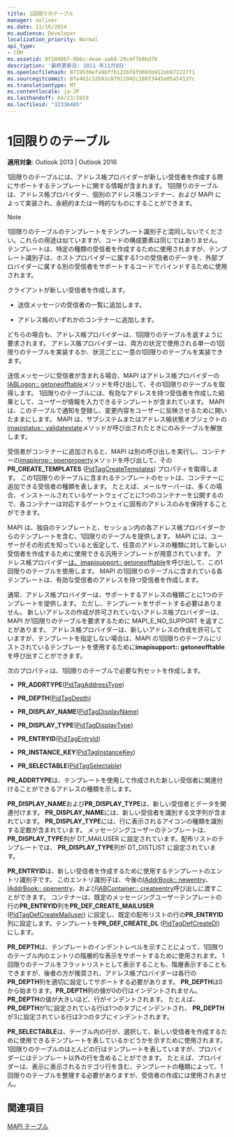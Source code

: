 ```yaml
---
title: 1回限りのテーブル
manager: soliver
ms.date: 11/16/2014
ms.audience: Developer
localization_priority: Normal
api_type:
- COM
ms.assetid: 0f2040b7-9b6c-4eae-aa68-29c4f7b8bd76
description: '最終更新日: 2011 年11月8日'
ms.openlocfilehash: 8719536efa9bffb1226f8fb665b912eb872227f1
ms.sourcegitcommit: 8fe462c32b91c87911942c188f3445e85a54137c
ms.translationtype: MT
ms.contentlocale: ja-JP
ms.lasthandoff: 04/23/2019
ms.locfileid: "32336485"
---
```

# <a name="one-off-tables"></a>1回限りのテーブル

**適用対象**: Outlook 2013 | Outlook 2016 
  
1回限りのテーブルには、アドレス帳プロバイダーが新しい受信者を作成する際にサポートするテンプレートに関する情報が含まれます。 1回限りのテーブルは、アドレス帳プロバイダー、個別のアドレス帳コンテナー、および MAPI によって実装され、永続的または一時的なものにすることができます。 
  
> [!NOTE]
> 1回限りのテーブルのテンプレートをテンプレート識別子と混同しないでください。これらの用途は似ていますが、コードの構成要素は同じではありません。 テンプレートは、特定の種類の受信者を作成するために使用されますが、テンプレート識別子は、ホストプロバイダーに属する1つの受信者のデータを、外部プロバイダーに属する別の受信者をサポートするコードでバインドするために使用されます。 
  
クライアントが新しい受信者を作成します。
  
- 送信メッセージの受信者の一覧に追加します。
    
- アドレス帳のいずれかのコンテナーに追加します。
    
どちらの場合も、アドレス帳プロバイダーは、1回限りのテーブルを返すように要求されます。 アドレス帳プロバイダーは、両方の状況で使用される単一の1回限りのテーブルを実装するか、状況ごとに一意の1回限りのテーブルを実装できます。 
  
送信メッセージに受信者が含まれる場合、MAPI はアドレス帳プロバイダーの[IABLogon:: getoneofftable](iablogon-getoneofftable.md)メソッドを呼び出して、その1回限りのテーブルを取得します。 1回限りのテーブルには、有効なアドレスを持つ受信者を作成した結果として、ユーザーが情報を入力できるテンプレートが含まれています。 MAPI は、このテーブルで通知を登録し、変更内容をユーザーに反映させるために開いたままにします。 MAPI は、サブシステムまたはアドレス帳状態オブジェクトの[imapistatus:: validatestate](imapistatus-validatestate.md)メソッドが呼び出されたときにのみテーブルを解放します。 
  
受信者がコンテナーに追加されると、MAPI は別の呼び出しを実行し、コンテナーの[imapiprop:: openproperty](imapiprop-openproperty.md)メソッドを呼び出して、その**PR_CREATE_TEMPLATES** ([PidTagCreateTemplates](pidtagcreatetemplates-canonical-property.md)) プロパティを取得します。 この1回限りのテーブルに含まれるテンプレートのセットは、コンテナーに追加できる受信者の種類を表します。 たとえば、メールサーバーは、多くの場合、インストールされているゲートウェイごとに1つのコンテナーを公開するので、各コンテナーは対応するゲートウェイに固有のアドレスのみを保持することができます。
  
MAPI は、独自のテンプレートと、セッション内の各アドレス帳プロバイダーからのテンプレートを含む、1回限りのテーブルを提供します。 MAPI には、ユーザーがその形式を知っていると仮定して、任意のアドレスの種類に対して新しい受信者を作成するために使用できる汎用テンプレートが用意されています。 アドレス帳プロバイダー[は、imapisupport:: getoneofftable](imapisupport-getoneofftable.md)を呼び出して、この1回限りのテーブルを使用します。 MAPI の1回限りのテーブルに含まれている各テンプレートは、有効な受信者のアドレスを持つ受信者を作成します。
  
通常、アドレス帳プロバイダーは、サポートするアドレスの種類ごとに1つのテンプレートを提供します。 ただし、テンプレートをサポートする必要はありません。 新しいアドレスの作成が許可されていないアドレス帳プロバイダーは、MAPI が1回限りのテーブルを要求するために MAPI_E_NO_SUPPORT を返すことがあります。 アドレス帳プロバイダーは、新しいアドレスの作成を許可していますが、テンプレートを指定しない場合は、MAPI の1回限りのテーブルにリストされているテンプレートを使用するために**imapisupport:: getoneofftable**を呼び出すことができます。 
  
次のプロパティは、1回限りのテーブルで必要な列セットを作成します。
  
- **PR_ADDRTYPE**([PidTagAddressType](pidtagaddresstype-canonical-property.md))
    
- **PR_DEPTH**([PidTagDepth](pidtagdepth-canonical-property.md))
    
- **PR_DISPLAY_NAME**([PidTagDisplayName](pidtagdisplayname-canonical-property.md))
    
- **PR_DISPLAY_TYPE**([PidTagDisplayType](pidtagdisplaytype-canonical-property.md))
    
- **PR_ENTRYID**([PidTagEntryId](pidtagentryid-canonical-property.md))
    
- **PR_INSTANCE_KEY**([PidTagInstanceKey](pidtaginstancekey-canonical-property.md))
    
- **PR_SELECTABLE**([PidTagSelectable](pidtagselectable-canonical-property.md))
    
 **PR_ADDRTYPE**は、テンプレートを使用して作成された新しい受信者に関連付けることができるアドレスの種類を示します。 
  
 **PR_DISPLAY_NAME**および**PR_DISPLAY_TYPE**は、新しい受信者とデータを関連付けます。 **PR_DISPLAY_NAME**には、新しい受信者を識別する文字列が含まれています。 **PR_DISPLAY_TYPE**には、行に表示されるアイコンの種類を識別する定数が含まれています。 メッセージングユーザーのテンプレートは、 **PR_DISPLAY_TYPE**列が DT_MAILUSER に設定されています。配布リストのテンプレートでは、 **PR_DISPLAY_TYPE**列が DT_DISTLIST に設定されています。 
  
 **PR_ENTRYID**は、新しい受信者を作成するために使用するテンプレートのエントリ識別子です。 このエントリ識別子は、今後の[IAddrBook:: newentry](iaddrbook-newentry.md)、 [IAddrBook:: openentry](iaddrbook-openentry.md)、および[IABContainer:: createentry](iabcontainer-createentry.md)呼び出しに渡すことができます。 コンテナーは、既定のメッセージングユーザーテンプレートの行の**PR_ENTRYID**列を**PR_DEF_CREATE_MAILUSER** ([PidTagDefCreateMailuser](pidtagdefcreatemailuser-canonical-property.md)) に設定し、既定の配布リストの行の**PR_ENTRYID**列に設定します。テンプレートを**PR_DEF_CREATE_DL** ([PidTagDefCreateDl](pidtagdefcreatedl-canonical-property.md)) にします。 
  
 **PR_DEPTH**は、テンプレートのインデントレベルを示すことによって、1回限りのテーブル内のエントリの階層的な表示をサポートするために使用されます。 1回限りのテーブルをフラットリストとして表示することも、階層表示することもできますが、後者の方が推奨され、アドレス帳プロバイダーは各行の**PR_DEPTH**列を適切に設定してサポートする必要があります。 **PR_DEPTH**は0から始まります。**PR_DEPTH**列の値が0の行はインデントされません。 **PR_DEPTH**の値が大きいほど、行がインデントされます。 たとえば、 **PR_DEPTH**が1に設定されている行は1つのタブにインデントされ、 **PR_DEPTH**が3に設定されている行は3つのタブにインデントされます。 
  
 **PR_SELECTABLE**は、テーブル内の行が、選択して、新しい受信者を作成するために使用できるテンプレートを表しているかどうかを示すために使用されます。 1回限りのテーブルのほとんどの行はテンプレートを表していますが、プロバイダーにはテンプレート以外の行を含めることができます。 たとえば、プロバイダーは、表示に表示されるカテゴリ行を含む、テンプレートの種類によって、1回限りのテーブルを整理する必要がありますが、受信者の作成には使用されません。 
  
## <a name="see-also"></a>関連項目



[MAPI テーブル](mapi-tables.md)

